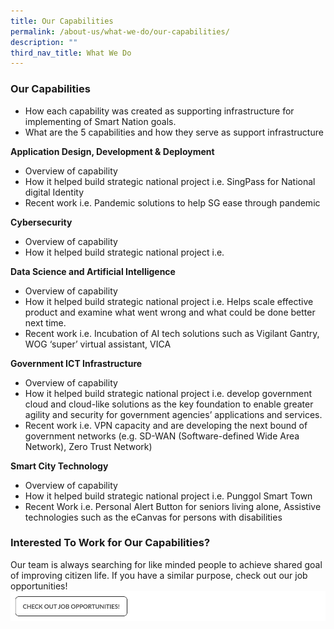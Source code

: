 ```yaml
---
title: Our Capabilities
permalink: /about-us/what-we-do/our-capabilities/
description: ""
third_nav_title: What We Do
---
```

### **Our Capabilities**
- How each capability was created as supporting infrastructure for implementing of Smart Nation goals.  
- What are the 5 capabilities and how they serve as support infrastructure

**Application Design, Development & Deployment**

- Overview of capability
- How it helped build strategic national project i.e. SingPass for National digital Identity
- Recent work i.e. Pandemic solutions to help SG ease through pandemic

**Cybersecurity**

- Overview of capability
- How it helped build strategic national project i.e. 

**Data Science and Artificial Intelligence**

- Overview of capability
- How it helped build strategic national project i.e. Helps scale effective product and examine what went wrong and what could be done better next time.
- Recent work i.e. Incubation of AI tech solutions such as Vigilant Gantry, WOG ‘super’ virtual assistant, VICA

**Government ICT Infrastructure**

- Overview of capability
- How it helped build strategic national project i.e. develop government cloud and cloud-like solutions as the key foundation to enable greater agility and security for government agencies’ applications and services.
- Recent work i.e. VPN capacity and are developing the next bound of government networks (e.g. SD-WAN (Software-defined Wide Area Network), Zero Trust Network)

**Smart City Technology**

- Overview of capability
- How it helped build strategic national project i.e. Punggol Smart Town
- Recent Work i.e. Personal Alert Button for seniors living alone, Assistive technologies such as the eCanvas for persons with disabilities

### **Interested To Work for Our Capabilities?**
Our team is always searching for like minded people to achieve shared goal of improving citizen life. If you have a similar purpose, check out our job opportunities!
![](/images/job_cta2.png)
